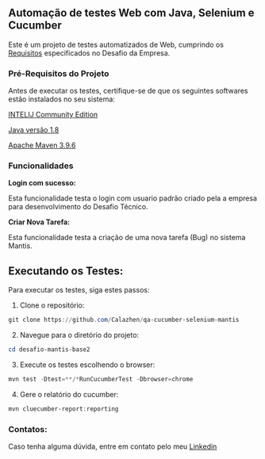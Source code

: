## Automação de testes Web com Java, Selenium e Cucumber

Este é um projeto de testes automatizados de Web, cumprindo os [Requisitos](https://glitter-chauffeur-462.notion.site/Desafio-de-Automa-o-Base2-b3dd20f2e40a4ba1b3fcc366f94cdb1d?pvs=4) especificados no Desafio da Empresa.

### Pré-Requisitos do Projeto

Antes de executar os testes, certifique-se de que os seguintes softwares estão instalados no seu sistema:

[INTELIJ Community Edition](https://www.jetbrains.com/idea/)

[Java versão 1.8](https://www.oracle.com/technetwork/java/javase/downloads/jdk8-downloads-2133151.html)

[Apache Maven 3.9.6](https://maven.apache.org/download.cgi)


### **Funcionalidades**

**Login com sucesso:**

Esta funcionalidade testa o login com usuario padrão criado pela a empresa para desenvolvimento do Desafio Técnico.

**Criar Nova Tarefa:**

Esta funcionalidade testa a criação de uma nova tarefa (Bug) no sistema Mantis.


## Executando os Testes:
Para executar os testes, siga estes passos:

1. Clone o repositório:

```powershell
git clone https://github.com/Calazhen/qa-cucumber-selenium-mantis
```

2. Navegue para o diretório do projeto:

```powershell
cd desafio-mantis-base2
```

3. Execute os testes  escolhendo o browser:

```powershell
mvn test -Dtest=**/*RunCucumberTest -Dbrowser=chrome
```
4. Gere o relatório do cucumber:

```powershell
mvn cluecumber-report:reporting
```



### Contatos:
Caso tenha alguma dúvida, entre em contato pelo meu [Linkedin](https://www.linkedin.com/in/henrique-calazans/)

